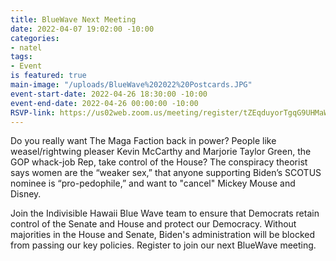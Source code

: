```yaml
---
title: BlueWave Next Meeting
date: 2022-04-07 19:02:00 -10:00
categories:
- natel
tags:
- Event
is featured: true
main-image: "/uploads/BlueWave%202022%20Postcards.JPG"
event-start-date: 2022-04-26 18:30:00 -10:00
event-end-date: 2022-04-26 00:00:00 -10:00
RSVP-link: https://us02web.zoom.us/meeting/register/tZEqduyorTgqG9UHMaW1lg6C9C7EP-FVTkym
---
```


Do you really want The Maga Faction back in power?  People like weasel/rightwing pleaser Kevin McCarthy and Marjorie Taylor Green, the GOP whack-job Rep, take control of the House? The conspiracy theorist says women are the “weaker sex,” that anyone supporting Biden’s SCOTUS nominee is “pro-pedophile,” and want to "cancel" Mickey Mouse and Disney. 

Join the Indivisible Hawaii Blue Wave team to ensure that Democrats retain control of the Senate and House and protect our Democracy. Without majorities in the House and Senate, Biden's administration will be blocked from passing our key policies.   Register to join our next BlueWave meeting.  
